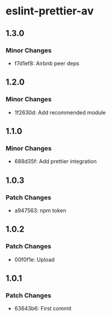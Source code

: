 # eslint-prettier-av

## 1.3.0

### Minor Changes

- f7d1ef8: Airbnb peer deps

## 1.2.0

### Minor Changes

- 1f2630d: Add recommended module

## 1.1.0

### Minor Changes

- 688d35f: Add prettier integration

## 1.0.3

### Patch Changes

- a947563: npm token

## 1.0.2

### Patch Changes

- 00f0f1e: Upload

## 1.0.1

### Patch Changes

- 63643b6: First commit
